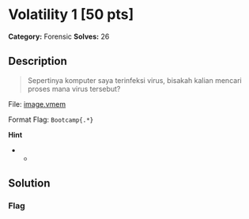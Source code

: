 # Volatility 1 [50 pts]

**Category:** Forensic
**Solves:** 26

## Description
>Sepertinya komputer saya terinfeksi virus, bisakah kalian mencari proses mana virus tersebut?

File: <a href="https://drive.google.com/open?id=1asEjVtbEgha9gaH-nu8ZhzkcOt6I6Ad9">image.vmem</a>

Format Flag: `Bootcamp{.*}`

**Hint**
* -

## Solution

### Flag

